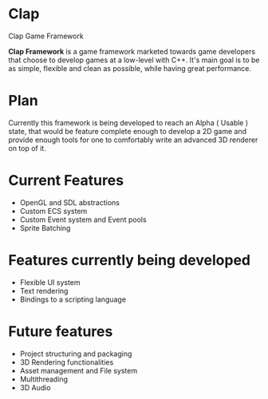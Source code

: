 # Clap
Clap Game Framework

**Clap Framework** is a game framework marketed towards game developers that choose to develop games at a low-level with C++. It's main goal is to be as simple, flexible and clean as possible, while having great performance.

# Plan

Currently this framework is being developed to reach an Alpha ( Usable ) state, that would be feature complete enough to develop a 2D game and provide enough tools for one to comfortably write an advanced 3D renderer on top of it.

# Current Features
* OpenGL and SDL abstractions
* Custom ECS system
* Custom Event system and Event pools
* Sprite Batching

# Features currently being developed
* Flexible UI system
* Text rendering
* Bindings to a scripting language

# Future features
* Project structuring and packaging
* 3D Rendering functionalities
* Asset management and File system
* Multithreading
* 3D Audio
